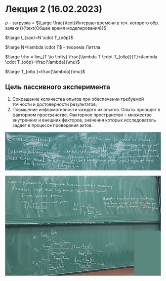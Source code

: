 # Лекция 2 (16.02.2023)

$\rho$ - загрузка = $\Large \frac{\text{Интервал времени в теч. которого обр. заявки}}{\text{Общее время моделирования}}$

$\large t_{зан}=N \cdot T_{обр}$

$\large N=\lambda \cdot T$ - теорема Литтла

$\large \rho = lim_{T \to \infty} \frac{\lambda T \cdot T_{обр}}{T}=\lambda \cdot T_{обр}=\frac{\lambda}{\mu}$

$\large T_{обр.}=\frac{\lambda}{\mu}$

## Цель пассивного эксперимента

1. Сокращение количества опытов при обеспечении требуемой точности и достоверности результатов;
2. Повышение информативности каждого из опытов. Опыты проводят в факторном пространстве. Факторное пространство – множество внутренних и внешних  факторов, значения которых исследователь задает в процессе проведения  актов.

![](1.jpg)

![](2.jpg)
